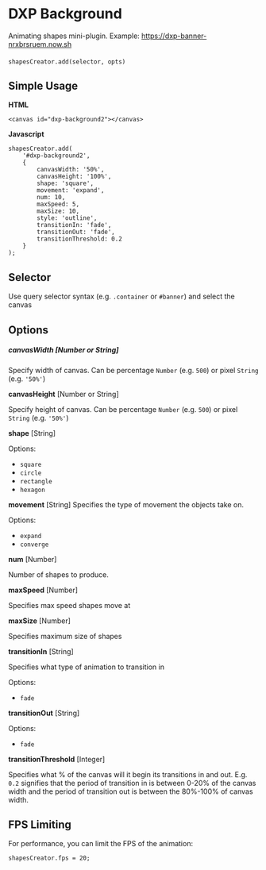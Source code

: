 # DXP Background
Animating shapes mini-plugin. Example: 
https://dxp-banner-nrxbrsruem.now.sh

#### 
```
shapesCreator.add(selector, opts)
```

## Simple Usage

**HTML**
```
<canvas id="dxp-background2"></canvas>
```

**Javascript**
```
shapesCreator.add(
    '#dxp-background2',
    {
        canvasWidth: '50%',
        canvasHeight: '100%',
        shape: 'square',
        movement: 'expand',
        num: 10,
        maxSpeed: 5,
        maxSize: 10,
        style: 'outline',
        transitionIn: 'fade',
        transitionOut: 'fade',
        transitionThreshold: 0.2
    }
);
```

## Selector
Use query selector syntax (e.g. `.container` or `#banner`) and select the canvas

## Options


##### canvasWidth [Number or String]

Specify width of canvas. Can be percentage `Number` (e.g. `500`) or pixel `String` (e.g. `'50%'`)

**canvasHeight** [Number or String]

Specify height of canvas. Can be percentage `Number` (e.g. `500`) or pixel `String` (e.g. `'50%'`)

**shape** [String]

Options: 
- `square` 
- `circle`
- `rectangle`
- `hexagon`

**movement** [String]
Specifies the type of movement the objects take on. 

Options:
- `expand`
- `converge`

**num** [Number]

Number of shapes to produce.

**maxSpeed** [Number]

Specifies max speed shapes move at

**maxSize** [Number]

Specifies maximum size of shapes

**transitionIn** [String]

Specifies what type of animation to transition in

Options:
- `fade`
 
**transitionOut** [String]

Options:
- `fade`

**transitionThreshold** [Integer]

Specifies what % of the canvas will it begin its transitions in and out. E.g. `0.2` signifies that the period of transition in is between 0-20% of the canvas width and the period of transition out is between the 80%-100% of canvas width.

## FPS Limiting
For performance, you can limit the FPS of the animation:

```
shapesCreator.fps = 20;
```

